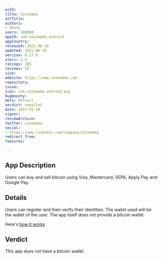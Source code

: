 ```yaml
---
wsId: 
title: Coinmama
altTitle: 
authors:
- danny
users: 100000
appId: com.coinmama.android
appCountry: 
released: 2021-08-10
updated: 2021-08-10
version: 0.17.0
stars: 2.9
ratings: 105
reviews: 16
size: 
website: https://www.coinmama.com
repository: 
issue: 
icon: com.coinmama.android.png
bugbounty: 
meta: defunct
verdict: nowallet
date: 2023-01-30
signer: 
reviewArchive: 
twitter: coinmama
social:
- https://www.linkedin.com/company/coinmama
redirect_from: 
features: 

---
```


## App Description

Users can buy and sell bitcoin using Visa, Mastercard, SEPA, Apply Pay and Google Pay.

## Details

Users can register and then verify their identities. The wallet used will be the wallet of the user. The app itself does not provide a bitcoin wallet.

Here's [how it works](https://www.coinmama.com/how-does-it-work)

## Verdict

This app does not have a bitcoin wallet.

